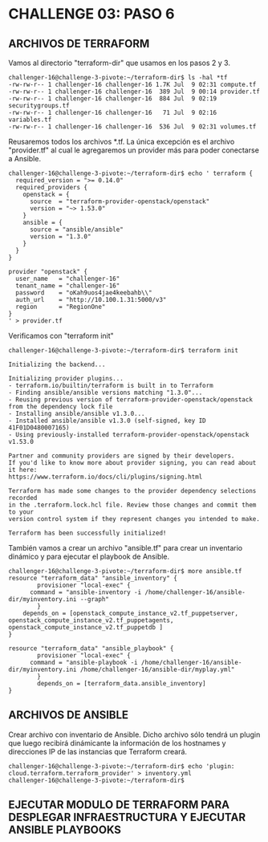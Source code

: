 # CHALLENGE 03: PASO 6


## ARCHIVOS DE TERRAFORM

Vamos al directorio "terraform-dir" que usamos en los pasos 2 y 3.

```
challenger-16@challenge-3-pivote:~/terraform-dir$ ls -hal *tf
-rw-rw-r-- 1 challenger-16 challenger-16 1.7K Jul  9 02:31 compute.tf
-rw-rw-r-- 1 challenger-16 challenger-16  389 Jul  9 00:14 provider.tf
-rw-rw-r-- 1 challenger-16 challenger-16  884 Jul  9 02:19 securitygroups.tf
-rw-rw-r-- 1 challenger-16 challenger-16   71 Jul  9 02:16 variables.tf
-rw-rw-r-- 1 challenger-16 challenger-16  536 Jul  9 02:31 volumes.tf
```
Reusaremos todos los archivos *.tf.  La única excepción es el archivo "provider.tf" al cual le agregaremos un provider más para poder conectarse a Ansible.

```
challenger-16@challenge-3-pivote:~/terraform-dir$ echo ' terraform {
  required_version = ">= 0.14.0"
  required_providers {
    openstack = {
      source  = "terraform-provider-openstack/openstack"
      version = "~> 1.53.0"
    }
    ansible = {
      source = "ansible/ansible"
      version = "1.3.0"
    }
  }
}

provider "openstack" {
  user_name   = "challenger-16"
  tenant_name = "challenger-16"
  password    = "oKah9uos4jae4keebahb\\"
  auth_url    = "http://10.100.1.31:5000/v3"
  region      = "RegionOne"
}
' > provider.tf
```


Verificamos con "terraform init"

```
challenger-16@challenge-3-pivote:~/terraform-dir$ terraform init

Initializing the backend...

Initializing provider plugins...
- terraform.io/builtin/terraform is built in to Terraform
- Finding ansible/ansible versions matching "1.3.0"...
- Reusing previous version of terraform-provider-openstack/openstack from the dependency lock file
- Installing ansible/ansible v1.3.0...
- Installed ansible/ansible v1.3.0 (self-signed, key ID 41F01D0480007165)
- Using previously-installed terraform-provider-openstack/openstack v1.53.0

Partner and community providers are signed by their developers.
If you'd like to know more about provider signing, you can read about it here:
https://www.terraform.io/docs/cli/plugins/signing.html

Terraform has made some changes to the provider dependency selections recorded
in the .terraform.lock.hcl file. Review those changes and commit them to your
version control system if they represent changes you intended to make.

Terraform has been successfully initialized!
```


También vamos a crear un archivo "ansible.tf" para crear un inventario dinámico y para ejecutar el playbook de Ansible.
```
challenger-16@challenge-3-pivote:~/terraform-dir$ more ansible.tf
resource "terraform_data" "ansible_inventory" {
        provisioner "local-exec" {
      command = "ansible-inventory -i /home/challenger-16/ansible-dir/myinventory.ini --graph"
        }
    depends_on = [openstack_compute_instance_v2.tf_puppetserver, openstack_compute_instance_v2.tf_puppetagents, openstack_compute_instance_v2.tf_puppetdb ]
}

resource "terraform_data" "ansible_playbook" {
        provisioner "local-exec" {
      command = "ansible-playbook -i /home/challenger-16/ansible-dir/myinventory.ini /home/challenger-16/ansible-dir/myplay.yml"
        }
        depends_on = [terraform_data.ansible_inventory]
}
```

## ARCHIVOS DE ANSIBLE

Crear archivo con inventario de Ansible. Dicho archivo sólo tendrá un plugin que luego recibirá dinámicante la información de los hostnames y direcciones IP de las instancias que Terraform creará.

```
challenger-16@challenge-3-pivote:~/terraform-dir$ echo 'plugin: cloud.terraform.terraform_provider' > inventory.yml
challenger-16@challenge-3-pivote:~/terraform-dir$
```

## EJECUTAR MODULO DE TERRAFORM PARA DESPLEGAR INFRAESTRUCTURA Y EJECUTAR ANSIBLE PLAYBOOKS




